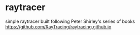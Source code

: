 # raytracer
simple raytracer built following Peter Shirley's series of books https://github.com/RayTracing/raytracing.github.io
